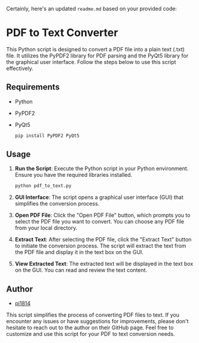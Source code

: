 Certainly, here's an updated `readme.md` based on your provided code:

# PDF to Text Converter

This Python script is designed to convert a PDF file into a plain text (.txt) file. It utilizes the PyPDF2 library for PDF parsing and the PyQt5 library for the graphical user interface. Follow the steps below to use this script effectively.

## Requirements

- Python
- PyPDF2
- PyQt5
 
	```bash
 	pip install PyPDF2 PyQt5	
	```

## Usage

1. **Run the Script**: Execute the Python script in your Python environment. Ensure you have the required libraries installed.
 
	```bash
 	python pdf_to_text.py
	```

2. **GUI Interface**: The script opens a graphical user interface (GUI) that simplifies the conversion process.

3. **Open PDF File**: Click the "Open PDF File" button, which prompts you to select the PDF file you want to convert. You can choose any PDF file from your local directory.

4. **Extract Text**: After selecting the PDF file, click the "Extract Text" button to initiate the conversion process. The script will extract the text from the PDF file and display it in the text box on the GUI.

5. **View Extracted Text**: The extracted text will be displayed in the text box on the GUI. You can read and review the text content.

## Author

- [pi1814](https://github.com/pi1814)

This script simplifies the process of converting PDF files to text. If you encounter any issues or have suggestions for improvements, please don't hesitate to reach out to the author on their GitHub page. Feel free to customize and use this script for your PDF to text conversion needs.